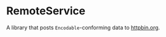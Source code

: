 # RemoteService

A library that posts `Encodable`-conforming data to [httpbin.org](http://httpbin.org/#/HTTP_Methods/post_post).
